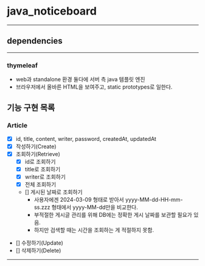 # java_noticeboard

-----

## dependencies

---

### thymeleaf
- web과 standalone 환경 둘다에 서버 측 java 템플릿 엔진
- 브라우저에서 올바른 HTML을 보여주고, static prototypes로 일한다.


## 기능 구현 목록
### Article
- [x] id, title, content, writer, password, createdAt, updatedAt
- [x] 작성하기(Create)
- [x] 조회하기(Retrieve)
  - [x] id로 조회하기
  - [x] title로 조회하기
  - [x] writer로 조회하기
  - [x] 전체 조회하기
  - [] 게시된 날짜로 조회하기
    - 사용자에겐 2024-03-09 형태로 받아서 yyyy-MM-dd-HH-mm-ss.zzz 형태에서 yyyy-MM-dd만을 비교한다.
    - 부적절한 게시글 관리를 위해 DB에는 정확한 게시 날짜를 보관할 필요가 있음.
    - 하지만 검색할 때는 시간을 조회하는 게 적절하지 못함.
- [] 수정하기(Update)
- [] 삭제하기(Delete)

---
